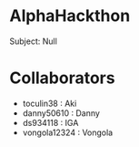 # AlphaHackthon
Subject: Null

# Collaborators
- toculin38    : Aki
- danny50610   : Danny
- ds934118     : IGA
- vongola12324 : Vongola

